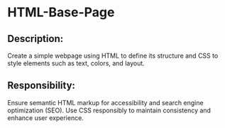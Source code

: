 # HTML-Base-Page

## Description:
Create a simple webpage using HTML to
define its structure and CSS to style elements
such as text, colors, and layout.

## Responsibility:
Ensure semantic HTML markup for
accessibility and search engine
optimization (SEO). Use CSS responsibly
to maintain consistency and enhance user
experience.
